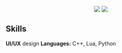 <p align="center">
  <img src="https://github-readme-stats.vercel.app/api/top-langs/?username=sandwichk&title_color=ffffff&text_color=daf7dc&bg_color=151515"/>
  <img src="https://github-readme-stats.vercel.app/api?username=sandwichk&&show_icons=true&title_color=ffffff&icon_color=bb2acf&text_color=daf7dc&bg_color=151515"/>
</p>

## Skills
**UI/UX** design
**Languages:** C++, Lua, Python
